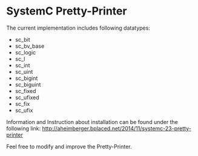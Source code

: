 SystemC Pretty-Printer
======================

The current implementation includes following datatypes:
- sc\_bit
- sc\_bv\_base
- sc\_logic
- sc\_l
- sc\_int
- sc\_uint
- sc\_bigint
- sc\_biguint
- sc\_fixed
- sc\_ufixed
- sc\_fix
- sc\_ufix

Information and Instruction about installation can be found under the following link:
http://aheimberger.bplaced.net/2014/11/systemc-23-pretty-printer

Feel free to modify and improve the Pretty-Printer.
